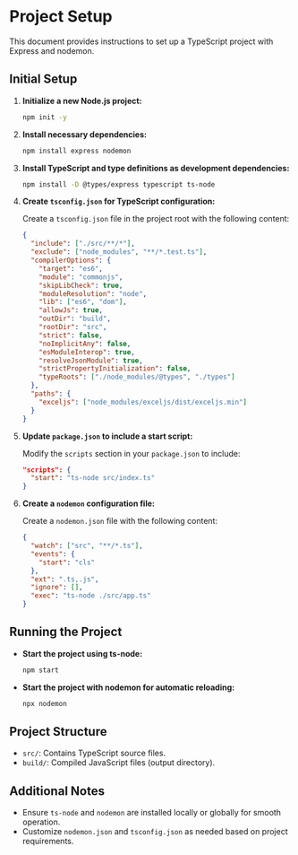 # Project Setup

This document provides instructions to set up a TypeScript project with Express and nodemon.

## Initial Setup

1. **Initialize a new Node.js project:**

   ```bash
   npm init -y
   ```

2. **Install necessary dependencies:**

   ```bash
   npm install express nodemon
   ```

3. **Install TypeScript and type definitions as development dependencies:**

   ```bash
   npm install -D @types/express typescript ts-node
   ```

4. **Create `tsconfig.json` for TypeScript configuration:**

   Create a `tsconfig.json` file in the project root with the following content:

   ```json
   {
     "include": ["./src/**/*"],
     "exclude": ["node_modules", "**/*.test.ts"],
     "compilerOptions": {
       "target": "es6",
       "module": "commonjs",
       "skipLibCheck": true,
       "moduleResolution": "node",
       "lib": ["es6", "dom"],
       "allowJs": true,
       "outDir": "build",
       "rootDir": "src",
       "strict": false,
       "noImplicitAny": false,
       "esModuleInterop": true,
       "resolveJsonModule": true,
       "strictPropertyInitialization": false,
       "typeRoots": ["./node_modules/@types", "./types"]
     },
     "paths": {
       "exceljs": ["node_modules/exceljs/dist/exceljs.min"]
     }
   }
   ```

5. **Update `package.json` to include a start script:**

   Modify the `scripts` section in your `package.json` to include:

   ```json
   "scripts": {
     "start": "ts-node src/index.ts"
   }
   ```

6. **Create a `nodemon` configuration file:**

   Create a `nodemon.json` file with the following content:

   ```json
   {
     "watch": ["src", "**/*.ts"],
     "events": {
       "start": "cls"
     },
     "ext": ".ts,.js",
     "ignore": [],
     "exec": "ts-node ./src/app.ts"
   }
   ```

## Running the Project

- **Start the project using ts-node:**

  ```bash
  npm start
  ```

- **Start the project with nodemon for automatic reloading:**
  ```bash
  npx nodemon
  ```

## Project Structure

- `src/`: Contains TypeScript source files.
- `build/`: Compiled JavaScript files (output directory).

## Additional Notes

- Ensure `ts-node` and `nodemon` are installed locally or globally for smooth operation.
- Customize `nodemon.json` and `tsconfig.json` as needed based on project requirements.
